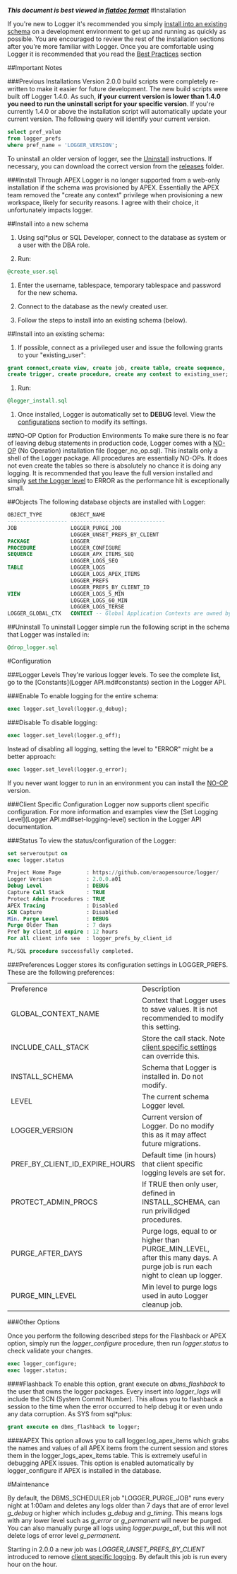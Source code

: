 ***This document is best viewed in [flatdoc format](http://oraopensource.github.io/flatdoc?repo=logger&path=docs%2FInstallation.md)***
<a name="installation"></a>
#Installation

If you're new to Logger it's recommended you simply [install into an existing schema](#install-into-existing-schema) on a development environment to get up and running as quickly as possible. You are encouraged to review the rest of the installation sections after you're more familiar with Logger. Once you are comfortable using Logger it is recommended that you read the [Best Practices](Best-Practices) section

##Important Notes

###Previous Installations
Version 2.0.0 build scripts were completely re-written to make it easier for future development. The new build scripts were built off Logger 1.4.0. As such, **if your current version is lower than 1.4.0 you need to run the uninstall script for your specific version**. If you're currently 1.4.0 or above the installation script will automatically update your current version. The following query will identify your current version.

```sql
select pref_value
from logger_prefs
where pref_name = 'LOGGER_VERSION';
```

To uninstall an older version of logger, see the [Uninstall](#uninstall) instructions. If necessary, you can download the correct version from the [releases](https://github.com/oraopensource/logger/tree/master/releases) folder.

###Install Through APEX
Logger is no longer supported from a web-only installation if the schema was provisioned by APEX. Essentially the APEX team removed the "create any context" privilege when provisioning a new workspace, likely for security reasons. I agree with their choice, it unfortunately impacts logger.

##Install into a new schema

1. Using sql*plus or SQL Developer, connect to the database as system or a user with the DBA role.

1. Run:
```sql
@create_user.sql
```

1. Enter the username, tablespace, temporary tablespace and password for the new schema.

1. Connect to the database as the newly created user.

1. Follow the steps to install into an existing schema (below).  

<a name="install-into-existing-schema"></a>
##Install into an existing schema:
1. If possible, connect as a privileged user and issue the following grants to your "existing_user":
```sql
grant connect,create view, create job, create table, create sequence,
create trigger, create procedure, create any context to existing_user;
```
1. Run:
```sql
@logger_install.sql
```

1. Once installed, Logger is automatically set to **DEBUG** level. View the [configurations](#configuration) section to modify its settings.

<a name="install-no-op"></a>
##NO-OP Option for Production Environments
To make sure there is no fear of leaving debug statements in production code, Logger comes with a [NO-OP](http://en.wikipedia.org/wiki/NOP) (No Operation) installation file (logger_no_op.sql). This installs only a shell of the Logger package. All procedures are essentially NO-OPs. It does not even create the tables so there is absolutely no chance it is doing any logging. It is recommended that you leave the full version installed and simply [set the Logger level](Logger-API#procedure-set_level) to ERROR as the performance hit is exceptionally small.

##Objects
The following database objects are installed with Logger:

```sql
OBJECT_TYPE         OBJECT_NAME
------------------- ------------------------------
JOB                 LOGGER_PURGE_JOB
                    LOGGER_UNSET_PREFS_BY_CLIENT
PACKAGE             LOGGER
PROCEDURE           LOGGER_CONFIGURE
SEQUENCE            LOGGER_APX_ITEMS_SEQ
                    LOGGER_LOGS_SEQ
TABLE               LOGGER_LOGS
                    LOGGER_LOGS_APEX_ITEMS
                    LOGGER_PREFS
                    LOGGER_PREFS_BY_CLIENT_ID
VIEW                LOGGER_LOGS_5_MIN
                    LOGGER_LOGS_60_MIN
                    LOGGER_LOGS_TERSE
LOGGER_GLOBAL_CTX   CONTEXT -- Global Application Contexts are owned by SYS
```

<a name="uninstall"></a>
##Uninstall
To uninstall Logger simple run the following script in the schema that Logger was installed in:

```sql
@drop_logger.sql
```

<a name="configuration"></a>
#Configuration

<a name="config-logger-levels"></a>
###Logger Levels
They're various logger levels. To see the complete list, go to the [Constants](Logger API.md#constants) section in the Logger API.

###Enable
To enable logging for the entire schema:
```sql
exec logger.set_level(logger.g_debug);
```

###Disable
To disable logging:
```sql
exec logger.set_level(logger.g_off);
```

Instead of disabling all logging, setting the level to "ERROR" might be a better approach:

```sql
exec logger.set_level(logger.g_error);
```
If you never want logger to run in an environment you can install the [NO-OP](#install-no-op) version.



###Client Specific Configuration
Logger now supports client specific configuration. For more information and examples view the [Set Logging Level](Logger API.md#set-logging-level) section in the Logger API documentation.

###Status
To view the status/configuration of the Logger:

```sql
set serveroutput on
exec logger.status

Project Home Page	 	 : https://github.com/oraopensource/logger/
Logger Version		 	 : 2.0.0.a01
Debug Level		  	 	 : DEBUG
Capture Call Stack	 	 : TRUE
Protect Admin Procedures : TRUE
APEX Tracing		 	 : Disabled
SCN Capture		 		 : Disabled
Min. Purge Level	 	 : DEBUG
Purge Older Than	 	 : 7 days
Pref by client_id expire : 12 hours
For all client info see  : logger_prefs_by_client_id

PL/SQL procedure successfully completed.
```

###Preferences
Logger stores its configuration settings in LOGGER_PREFS. These are the following preferences:

<table border="0">
  <tr>
    <td>Preference</td>
    <td>Description</td>
  </tr>
  <tr>
    <td>GLOBAL_CONTEXT_NAME</td>
    <td>Context that Logger uses to save values. It is not recommended to modify this setting.</td>
  </tr>
    <tr>
    <td>INCLUDE_CALL_STACK</td>
    <td>Store the call stack. Note <a href="Logger API.md#set-logging-level">client specific settings</a> can override this.</td>
  </tr>
  <tr>
    <td>INSTALL_SCHEMA</td>
    <td>Schema that Logger is installed in. Do not modify.</td>
  </tr>
  <tr>
    <td>LEVEL</td>
    <td>The current schema Logger level.</td>
  </tr>
  <tr>
    <td>LOGGER_VERSION</td>
    <td>Current version of Logger. Do no modify this as it may affect future migrations.</td>
  </tr>
  <tr>
    <td>PREF_BY_CLIENT_ID_EXPIRE_HOURS</td>
    <td>Default time (in hours) that client specific logging levels are set for.</td>
  </tr>
  <tr>
    <td>PROTECT_ADMIN_PROCS</td>
    <td>If TRUE then only user, defined in INSTALL_SCHEMA, can run privilidged procedures.</td>
  </tr>
  <tr>
    <td>PURGE_AFTER_DAYS</td>
    <td>Purge logs, equal to or higher than PURGE_MIN_LEVEL, after this many days. A purge job is run each night to clean up logger.</td>
  </tr>
  <tr>
    <td>PURGE_MIN_LEVEL</td>
    <td>Min level to purge logs used in auto Logger cleanup job.</td>
  </tr>
</table>

###Other Options

Once you perform the following described steps for the Flashback or APEX option, simply run the *logger_configure* procedure, then run *logger.status* to check validate your changes.

```sql
exec logger_configure;
exec logger.status;
```

####Flashback
To enable this option, grant execute on *dbms_flashback* to the user that owns the logger packages. Every insert into *logger_logs* will include the SCN (System Commit Number). This allows you to flashback a session to the time when the error occurred to help debug it or even undo any data corruption. As SYS from sql*plus:

```sql
grant execute on dbms_flashback to logger;
```

####APEX
This option allows you to call logger.log_apex_items which grabs the names and values of all APEX items from the current session and stores them in the logger_logs_apex_items table. This is extremely useful in debugging APEX issues. This option is enabled automatically by logger_configure if APEX is installed in the database.


<a name="maintenance"></a>
#Maintenance

By default, the DBMS\_SCHEDULER job "LOGGER\_PURGE\_JOB" runs every night at 1:00am and deletes any logs older than 7 days that are of error level *g_debug* or higher which includes *g_debug* and *g_timing*. This means logs with any lower level such as *g_error* or *g_permanent* will never be purged. You can also manually purge all logs using *logger.purge_all*, but this will not delete logs of error level *g_permanent*.

Starting in 2.0.0 a new job was *LOGGER\_UNSET\_PREFS\_BY\_CLIENT* introduced to remove [client specific logging](Logger-API#set-logging-level). By default this job is run every hour on the hour.
